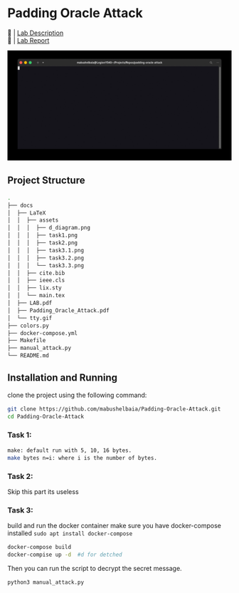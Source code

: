 # Padding Oracle Attack

🔗 | [Lab Description](docs/LAB.pdf) <br>
🔗 | [Lab Report](/docs/Padding_Oracle_Attack.pdf)

![docs/tty.gif](docs/tty.gif)
## Project Structure

```bash
.
├── docs
│  ├── LaTeX
│  │  ├── assets
│  │  │  ├── d_diagram.png
│  │  │  ├── task1.png
│  │  │  ├── task2.png
│  │  │  ├── task3.1.png
│  │  │  ├── task3.2.png
│  │  │  └── task3.3.png
│  │  ├── cite.bib
│  │  ├── ieee.cls
│  │  ├── lix.sty
│  │  └── main.tex
│  ├── LAB.pdf
│  ├── Padding_Oracle_Attack.pdf
│  └── tty.gif
├── colors.py
├── docker-compose.yml
├── Makefile
├── manual_attack.py
└── README.md
```

## Installation and Running

clone the project using the following command:

```bash
git clone https://github.com/mabushelbaia/Padding-Oracle-Attack.git
cd Padding-Oracle-Attack
```
### Task 1:
```bash
make: default run with 5, 10, 16 bytes.
make bytes n=i: where i is the number of bytes.
```
### Task 2:
Skip this part its useless

### Task 3:
build and run the docker container make sure you have docker-compose installed `sudo apt install docker-compose`
```bash
docker-compose build
docker-compise up -d  #d for detched
```
Then you can run the script to decrypt the secret message.
```bash
python3 manual_attack.py
```

